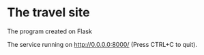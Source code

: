 # The travel site
The program created on Flask

The service running on http://0.0.0.0:8000/ (Press CTRL+C to quit).
